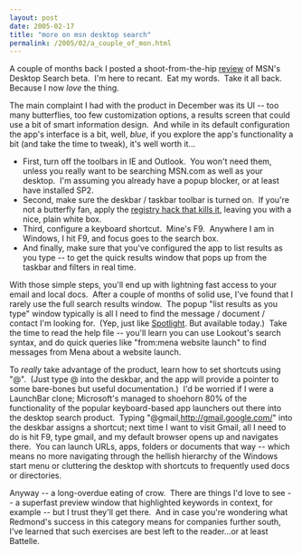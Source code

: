 ```yaml
---
layout: post
date: 2005-02-17
title: "more on msn desktop search"
permalink: /2005/02/a_couple_of_mon.html
---
```


A couple of months back I posted a shoot-from-the-hip [review](http://sippey.typepad.com/filtered/2004/12/initial_thought.html) of MSN's Desktop Search beta.  I'm here to recant.  Eat my words.  Take it all back.  Because I now _love_ the thing.

The main complaint I had with the product in December was its UI -- too many butterflies, too few customization options, a results screen that could use a bit of smart information design.  And while in its default configuration the app's interface is a bit, well, _blue_, if you explore the app's functionality a bit (and take the time to tweak), it's well worth it...

*   First, turn off the toolbars in IE and Outlook.  You won't need them, unless you really want to be searching MSN.com as well as your desktop.  I'm assuming you already have a popup blocker, or at least have installed SP2.
*   Second, make sure the deskbar / taskbar toolbar is turned on.  If you're not a butterfly fan, apply the [registry hack that kills it](http://geekswithblogs.net/bpaddock/archive/2004/12/14/17500.aspx), leaving you with a nice, plain white box.
*   Third, configure a keyboard shortcut.  Mine's F9.  Anywhere I am in Windows, I hit F9, and focus goes to the search box.
*   And finally, make sure that you've configured the app to list results as you type -- to get the quick results window that pops up from the taskbar and filters in real time.

With those simple steps, you'll end up with lightning fast access to your email and local docs.  After a couple of months of solid use, I've found that I rarely use the full search results window.  The popup "list results as you type" window typically is all I need to find the message / document / contact I'm looking for.  (Yep, just like [Spotlight](http://www.apple.com/macosx/tiger/spotlight.html). But available today.)  Take the time to read the help file -- you'll learn you can use Lookout's search syntax, and do quick queries like "from:mena website launch" to find messages from Mena about a website launch.

To _really_ take advantage of the product, learn how to set shortcuts using "@".  (Just type @ into the deskbar, and the app will provide a pointer to some bare-bones but useful documentation.)  I'd be worried if I were a LaunchBar clone; Microsoft's managed to shoehorn 80% of the functionality of the popular keyboard-based app launchers out there into the desktop search product.  Typing "@gmail,http://gmail.google.com/" into the deskbar assigns a shortcut; next time I want to visit Gmail, all I need to do is hit F9, type gmail, and my default browser opens up and navigates there.  You can launch URLs, apps, folders or documents that way -- which means no more navigating through the hellish hierarchy of the Windows start menu or cluttering the desktop with shortcuts to frequently used docs or directories.

Anyway -- a long-overdue eating of crow.  There are things I'd love to see -- a superfast preview window that highlighted keywords in context, for example -- but I trust they'll get there.  And in case you're wondering what Redmond's success in this category means for companies further south, I've learned that such exercises are best left to the reader...or at least Battelle.